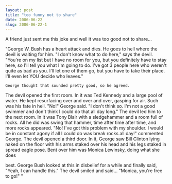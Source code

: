 ```yaml
---
layout: post
title: "too funny not to share"
date: 2006-06-22
slug: 2006-06-22-1
---
```


A friend just sent me this joke and well it was too good not to share...


&quot;George W. Bush has a heart attack and dies. He goes to 
hell where the devil is waiting for him.
&quot;I don&apos;t know what to do here,&quot; says the devil. &quot;You&apos;re on my list but I 
have no room for you, but you definitely have to stay here, so I&apos;ll tell 
you what I&apos;m going to do. I&apos;ve got 3 people here who weren&apos;t quite as bad 
as you. I&apos;ll let one of them go, but you have to take their place. I&apos;ll 
even let YOU decide who leaves.&quot;

    George thought that sounded pretty good, so he agreed.
The devil opened the first room. In it was Ted Kennedy and a large pool of
water. He kept resurfacing over and over and over, gasping for air. Such 
was his fate in hell.
 &quot;No!&quot; George said. &quot;I don&apos;t think so. I&apos;m not a good swimmer and don&apos;t 
think I could do that all day long.&quot;
The devil led him to the next room. In it was Tony Blair with a 
sledgehammer and a room full of rocks. All he did was swing that hammer, 
time after time after time, and more rocks appeared.
 &quot;No! I&apos;ve got this problem with my shoulder. I would be in constant 
agony if all I could do was break rocks all day!&quot; commented George.
The devil opened a third door. In it, George saw Bill Clinton lying naked 
on the floor with his arms staked over his head and his legs staked in 
spread eagle pose.  Bent over him was Monica Lewinsky, doing what she does

best.
George Bush looked at this in disbelief for a while and finally said,
&quot;Yeah, I can handle this.&quot;
The devil smiled and said... &quot;Monica, you&apos;re free to go!&quot; &quot;
